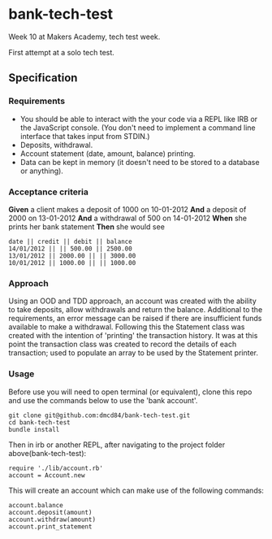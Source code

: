 # bank-tech-test

Week 10 at Makers Academy, tech test week.

First attempt at a solo tech test.

## Specification

### Requirements

* You should be able to interact with the your code via a REPL like IRB or the JavaScript console.  (You don't need to implement a command line interface that takes input from STDIN.)
* Deposits, withdrawal.
* Account statement (date, amount, balance) printing.
* Data can be kept in memory (it doesn't need to be stored to a database or anything).

### Acceptance criteria

**Given** a client makes a deposit of 1000 on 10-01-2012
**And** a deposit of 2000 on 13-01-2012
**And** a withdrawal of 500 on 14-01-2012
**When** she prints her bank statement
**Then** she would see

```
date || credit || debit || balance
14/01/2012 || || 500.00 || 2500.00
13/01/2012 || 2000.00 || || 3000.00
10/01/2012 || 1000.00 || || 1000.00
```
### Approach

Using an OOD and TDD approach, an account was created with the ability to take deposits, allow withdrawals and return the balance. Additional to the requirements, an error message can be raised if there are insufficient funds available to make a withdrawal. Following this the Statement class was created with the intention of 'printing' the transaction history. It was at this point the transaction class was created to record the details of each transaction; used to populate an array to be used by the Statement printer.

### Usage

Before use you will need to open terminal (or equivalent), clone this repo and use the commands below to use the 'bank account'.
```
git clone git@github.com:dmcd84/bank-tech-test.git
cd bank-tech-test
bundle install
```

Then in irb or another REPL, after navigating to the project folder above(bank-tech-test):
```
require './lib/account.rb'
account = Account.new
```
This will create an account which can make use of the following commands:
```
account.balance
account.deposit(amount)
account.withdraw(amount)
account.print_statement
```
